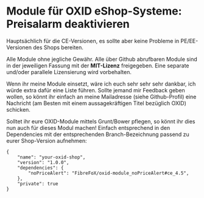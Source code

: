 Module für OXID eShop-Systeme: Preisalarm deaktivieren
============

Hauptsächlich für die CE-Versionen, es sollte aber keine Probleme in PE/EE-Versionen des Shops bereiten.

Alle Module ohne jegliche Gewähr. Alle über Github abrufbaren Module sind in der jeweiligen Fassung mit der **MIT-Lizenz** freigegeben. Eine separate und/oder parallele Lizensierung wird vorbehalten.

Wenn ihr meine Module einsetzt, wäre ich euch sehr sehr sehr dankbar, ich würde extra dafür eine Liste führen. Sollte jemand mir Feedback geben wollen, so könnt ihr einfach an meine Mailadresse (siehe Github-Profil) eine Nachricht (am Besten mit einem aussagekräftigen Titel bezüglich OXID) schicken.


Solltet ihr eure OXID-Module mittels Grunt/Bower pflegen, so könnt ihr dies nun auch für dieses Modul machen! Einfach entsprechend in den Dependencies mit der entsprechenden Branch-Bezeichnung passend zu eurer Shop-Version aufnehmen:

```
{
    "name": "your-oxid-shop",
    "version": "1.0.0",
    "dependencies": {
        "noPriceAlert": "FibreFoX/oxid-module_noPriceAlert#ce_4.5",
    },
    "private": true
}
```